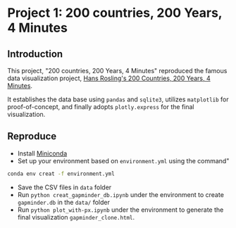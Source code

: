 # Project 1: 200 countries, 200 Years, 4 Minutes

## Introduction
This project, "200 countries, 200 Years, 4 Minutes" reproduced the famous data visualization project, [Hans Rosling's 200 Countries, 200 Years, 4 Minutes](https://www.youtube.com/watch?v=jbkSRLYSojo&pp=0gcJCdgAo7VqN5tD&themeRefresh=1).

It establishes the data base using `pandas` and `sqlite3`, utilizes `matplotlib` for proof-of-concept, and finally  adopts `plotly.express` for the final visualization.

## Reproduce

- Install [Miniconda](https://www.anaconda.com/docs/getting-started/miniconda/install#quickstart-install-instructions)
- Set up your environment based on `environment.yml` using the command"  

```bash
conda env creat -f environment.yml
```
- Save the CSV files in `data` folder
- Run `python creat_gapminder_db.ipynb` under the environment to create `gapminder.db` in the `data/` folder
- Run `python plot_with-px.ipynb` under the environment to generate the final visualization `gapminder_clone.html`. 
